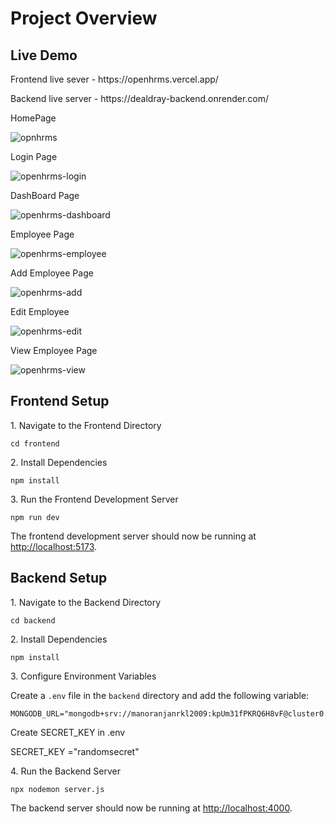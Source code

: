 <h1>Project Overview</h1>

<h2>Live Demo</h2>
<p>Frontend live sever - https://openhrms.vercel.app/</p>
<p>Backend live server - https://dealdray-backend.onrender.com/</p>

<p>HomePage</p>

![opnhrms](https://github.com/user-attachments/assets/b4a18a3e-0534-49b0-a6ed-0cecbf0c5242)
<p>Login Page</p>

![openhrms-login](https://github.com/user-attachments/assets/057a854c-915a-423a-9592-f72848877ff9)
<p>DashBoard Page</p>

![openhrms-dashboard](https://github.com/user-attachments/assets/3b75fac7-6799-4db0-ab65-4588d81e7860)
<p>Employee Page</p>

![openhrms-employee](https://github.com/user-attachments/assets/22e0b2c6-36e0-4658-a7df-2e1fb59d66a5)
<p>Add Employee Page</p>

![openhrms-add](https://github.com/user-attachments/assets/ff1a3d1d-6478-4fab-91fd-5c579c003dbf)
<p>Edit Employee</p>

![openhrms-edit](https://github.com/user-attachments/assets/0a2070c9-0202-43f0-be73-70be9eb7b524)
<p>View Employee Page</p>

![openhrms-view](https://github.com/user-attachments/assets/cec43fab-e779-46b8-a614-925578770b91)

## Frontend Setup

<p>1. Navigate to the Frontend Directory</p>
<pre><code>cd frontend</code></pre>

<p>2. Install Dependencies</p>
<pre><code>npm install</code></pre>

<p>3. Run the Frontend Development Server</p>
<pre><code>npm run dev</code></pre>

<p>The frontend development server should now be running at <a href="http://localhost:5173">http://localhost:5173</a>.</p>

## Backend Setup

<p>1. Navigate to the Backend Directory</p>
<pre><code>cd backend</code></pre>

<p>2. Install Dependencies</p>
<pre><code>npm install</code></pre>

<p>3. Configure Environment Variables</p>
<p>Create a <code>.env</code> file in the <code>backend</code> directory and add the following variable:</p>
<pre><code>MONGODB_URL="mongodb+srv://manoranjanrkl2009:kpUm31fPKRQ6H8vF@cluster0.m3w90.mongodb.net/"</code></pre>
<p>Create SECRET_KEY in .env</p>
<p>SECRET_KEY ="randomsecret"</p>

<p>4. Run the Backend Server</p>
<pre><code>npx nodemon server.js</code></pre>

<p>The backend server should now be running at <a href="http://localhost:5000">http://localhost:4000</a>.</p>


